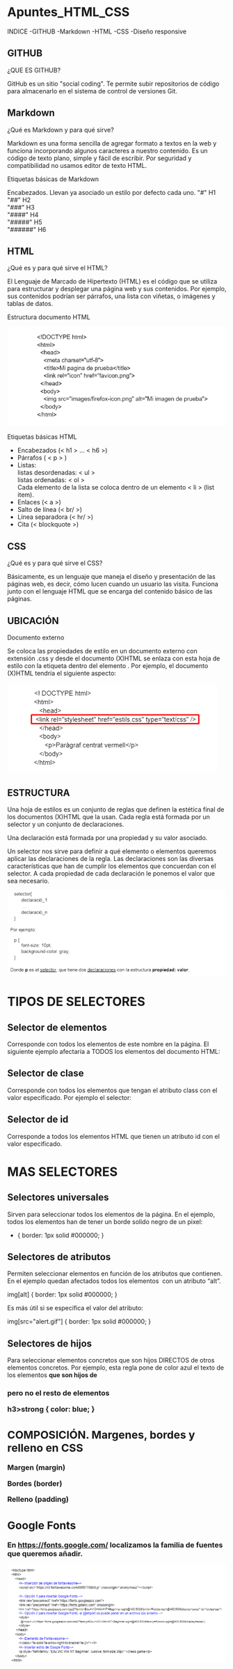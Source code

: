 # Apuntes_HTML_CSS
INDICE
-GITHUB
-Markdown
-HTML
-CSS
-Diseño responsive

## GITHUB
¿QUE ES GITHUB?

GitHub es un sitio "social coding". Te permite subir repositorios de código para almacenarlo en el sistema de control de versiones Git.

## Markdown
¿Qué es Markdown y para qué sirve?

Markdown es una forma sencilla de agregar formato a textos en la web y funciona incorporando algunos caracteres a nuestro contenido. Es un código de texto plano, simple y fácil de escribir. Por seguridad y compatibilidad no usamos editor de texto HTML.

Etiquetas básicas de Markdown

Encabezados. Llevan ya asociado un estilo por defecto cada uno.
"#" H1  
"##" H2  
"###" H3  
"####" H4  
"#####" H5  
"######" H6  

## HTML
¿Qué es y para qué sirve el HTML?

El Lenguaje de Marcado de Hipertexto (HTML) es el código que se utiliza para estructurar y desplegar una página web y sus contenidos. Por ejemplo, sus contenidos podrían ser párrafos, una lista con viñetas, o imágenes y tablas de datos.

Estructura documento HTML

![html5](html5.png)

Etiquetas básicas HTML

- Encabezados (< h1 > ... < h6 >) 
- Párrafos ( < p > )  
 - Listas:   
  listas desordenadas: < ul >  
  listas ordenadas: < ol >    
 Cada elemento de la lista se coloca dentro de un elemento < li > (list item).  
- Enlaces (< a >)  
- Salto de línea (< br/ >)   
- Línea separadora (< hr/ >)    
- Cita (< blockquote >)  
  
## CSS

¿Qué es y para qué sirve el CSS?
  
Básicamente, es un lenguaje que maneja el diseño y presentación de las páginas web, es decir, cómo lucen cuando un usuario las visita. Funciona junto con el lenguaje HTML que se encarga del contenido básico de las páginas.
  
## UBICACIÓN
  
Documento externo

Se coloca las propiedades de estilo en un documento externo con extensión .css y desde el documento (X)HTML se enlaza con esta hoja de estilo con la etiqueta <link> dentro del elemento <head>. Por ejemplo, el documento (X)HTML tendría el siguiente aspecto:
  
![ubicacioncss](ubicacioncss.png)
  
## ESTRUCTURA

Una hoja de estilos es un conjunto de reglas que definen la estética final de los documentos (X)HTML que la usan. Cada regla está formada por un selector y un conjunto de declaraciones.

Una declaración está formada por una propiedad y su valor asociado.

Un selector nos sirve para definir a qué elemento o elementos queremos aplicar las declaraciones de la regla. Las declaraciones son las diversas características que han de cumplir los elementos que concuerdan con el selector. A cada propiedad de cada declaración le ponemos el valor que sea necesario.

![estructuracss](estructuracss.png)
  
# TIPOS DE SELECTORES

  ## Selector de elementos
 
 Corresponde con todos los elementos de este nombre en la página. El siguiente ejemplo afectaría a TODOS los elementos <a> del documento HTML:
  
  ## Selector de clase
 
 Corresponde con todos los elementos que tengan el atributo class con el valor especificado. Por ejemplo el selector:
  
  ## Selector de id
 
 Corresponde a todos los elementos HTML que tienen un atributo id con el valor especificado.
  
# MAS SELECTORES
  
  ## Selectores universales
 
 Sirven para seleccionar todos los elementos de la página. En el  ejemplo, todos los elementos han de tener un borde solido negro de un pixel:

   * {
         border: 1px solid #000000;
   }

  
  ## Selectores de atributos
 
 Permiten seleccionar elementos en función de los atributos que contienen. En el ejemplo quedan afectados todos los elementos <img> con un atributo “alt”.
   
   img[alt] {
      border: 1px solid #000000;
   }

Es más útil si se especifica el valor del atributo:


   img[src="alert.gif"] {
      border: 1px solid #000000;
   }


  
  ## Selectores de hijos
 
 Para seleccionar elementos concretos que son hijos DIRECTOS de otros elementos concretos. Por ejemplo, esta regla pone de color azul el texto de los elementos <strong> que son hijos de <h3> pero no el resto de elementos <strong>  

   h3>strong {
      color: blue;
   }


  
## COMPOSICIÓN. Margenes, bordes y relleno en CSS
  
  Margen (margin)
  
  Bordes (border)
  
  Relleno (padding)
  
  
## Google Fonts
 
 En https://fonts.google.com/ localizamos la familia de fuentes que queremos añadir.
 
 ![googlefonts](googlefonts.png)
